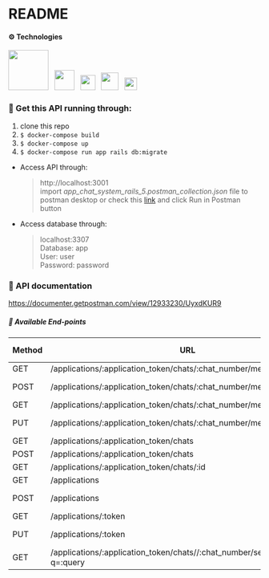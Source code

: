 # README
#### :gear: Technologies
<img src="https://user-images.githubusercontent.com/71220483/167238852-78f6a958-0037-4d08-a1a1-52f488454529.svg" width="80"/> &nbsp;  <img src="https://user-images.githubusercontent.com/71220483/167238874-e12bf41b-7ce6-4c07-a822-26d443dc3164.svg" width="40"/> &nbsp; <img src="https://user-images.githubusercontent.com/71220483/167238876-989a9725-22fc-408b-8c24-da1db41c77b1.svg" width="30"/> &nbsp; <img src="https://user-images.githubusercontent.com/71220483/167239201-61d27b2c-5f40-4324-90f4-3d60febf6250.png" width="35"/>  &nbsp;   <img src="https://user-images.githubusercontent.com/71220483/167238879-df9eb29b-a6bf-4772-8b7b-83b8dff7fc22.svg" width="25"/> &nbsp;   


### :paperclip:	Get this API running through:
1. clone this repo
2. ``` $ docker-compose build ```
3. ``` $ docker-compose up ```
4. ``` $ docker-compose run app rails db:migrate ```


* Access API through:
    > http://localhost:3001  
    import <i>app_chat_system_rails_5.postman_collection.json</i> file to postman desktop or check this [link](https://documenter.getpostman.com/view/12933230/UyxdKUR9) and click Run in Postman button
    
* Access database through:
    > localhost:3307  
    > Database: app  
    > User: user  
    > Password: password  

### :memo:	API documentation  
https://documenter.getpostman.com/view/12933230/UyxdKUR9

##### :mag_right: Available End-points

| Method  | URL | Request Body 
| ------- | --- | --- |
| GET  | /applications/:application_token/chats/:chat_number/messages|-|
| POST | /applications/:application_token/chats/:chat_number/messages| {"msg_body": "value"}|
|GET| /applications/:application_token/chats/:chat_number/messages/:id|-|
|PUT| /applications/:application_token/chats/:chat_number/messages/:id|{"msg_body": "value"}|
|GET|/applications/:application_token/chats|-|
|POST| /applications/:application_token/chats|-|
|GET|/applications/:application_token/chats/:id|-|
|GET|/applications|-|
|POST|/applications|{"name": "value"}|
|GET|/applications/:token |-|
|PUT|/applications/:token|{"name": "value"}|
|GET|/applications/:application_token/chats//:chat_number/search/messages?q=:query|



